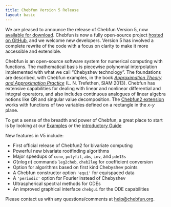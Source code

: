 ```yaml
---
title: Chebfun Version 5 Release
layout: basic
---
```


We are pleased to announce the release of Chebfun Version 5, now [available
for download](../download/). Chebfun is now a fully open-source project [hosted
on GitHub](//github.com/chebfun/chebfun), and we welcome new developers.
Version 5 has involved a complete rewrite of the code with a focus on clarity
to make it more accessible and extensible.

Chebfun is an open-source software system for numerical computing with
functions. The mathematical basis is piecewise polynomial interpolation
implemented with what we call “Chebyshev technology”. The foundations are
described, with Chebfun examples, in the book _[Approximation Theory and
Approximation Practice](../ATAP/)_ (L. N. Trefethen, SIAM 2013). Chebfun has
extensive capabilities for dealing with linear and nonlinear differential and
integral operators, and also includes continuous analogues of linear algebra
notions like QR and singular value decomposition. The [Chebfun2
extension](../docs/guide/guide11.html) works with functions of two variables
defined on a rectangle in the $x$-$y$ plane.

To get a sense of the breadth and power of Chebfun, a great place
to start is by looking at our [Examples](../examples/) or the
[introductory Guide](../docs/guide/)

New features in V5 include:

 * First official release of Chebfun2 for bivariate computing
 * Powerful new bivariate rootfinding algorithms
 * Major speedups of `conv`, `polyfit`, `abs`, `inv`, and `pde15s`
 * $O(n\log n)$ commands `leg2cheb`, `cheb2leg` for coefficient conversion
 * Option for algorithms based on first kind Chebyshev points
 * A Chebfun constructor option `'equi'` for equispaced data
 * A `'periodic'` option for Fourier instead of Chebyshev
 * Ultraspherical spectral methods for ODEs
 * An improved graphical interface `chebgui` for the ODE capabilities

Please contact us with any questions/comments at
[help@chebfun.org](mailto:help@chebfun.org).